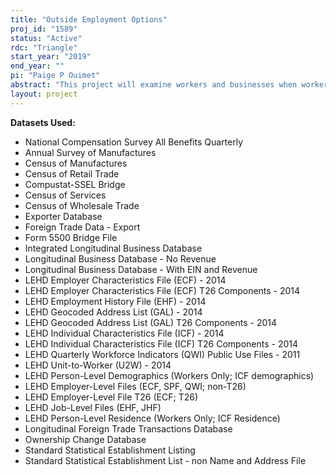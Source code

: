 ```yaml
---
title: "Outside Employment Options"
proj_id: "1589"
status: "Active"
rdc: "Triangle"
start_year: "2019"
end_year: ""
pi: "Paige P Ouimet"
abstract: "This project will examine workers and businesses when workers face differential outside employment opportunities. The researchers will investigate how decisions by workers impact future firm performance and other firm and establishment outcomes, as well as the effects of those opportunities on employee labor market outcomes such as the choice of employer and current/future earnings and tenure. The researchers will explore whether workers employed by firms facing competitive employment pressures are more likely to leave for other employment and whether such firms raise wages in an effort to retain workers. The researchers will investigate the impact on firm outcomes created when firms employ certain kinds of workers and the implications of these wage decisions for future firm performance. Finally, this research will examine key firm characteristics that may either mitigate or exacerbate the relationships described above."
layout: project
---
```


**Datasets Used:**

  - National Compensation Survey All Benefits Quarterly 
  - Annual Survey of Manufactures 
  - Census of Manufactures 
  - Census of Retail Trade 
  - Compustat-SSEL Bridge 
  - Census of Services 
  - Census of Wholesale Trade 
  - Exporter Database 
  - Foreign Trade Data - Export 
  - Form 5500 Bridge File 
  - Integrated Longitudinal Business Database 
  - Longitudinal Business Database - No Revenue 
  - Longitudinal Business Database - With EIN and Revenue 
  - LEHD Employer Characteristics File (ECF) - 2014 
  - LEHD Employer Characteristics File (ECF) T26 Components - 2014 
  - LEHD Employment History File (EHF) - 2014 
  - LEHD Geocoded Address List (GAL) - 2014 
  - LEHD Geocoded Address List (GAL) T26 Components - 2014 
  - LEHD Individual Characteristics File (ICF) - 2014 
  - LEHD Individual Characteristics File (ICF) T26 Components - 2014 
  - LEHD Quarterly Workforce Indicators (QWI) Public Use Files - 2011 
  - LEHD Unit-to-Worker (U2W) - 2014 
  - LEHD Person-Level Demographics (Workers Only; ICF demographics) 
  - LEHD Employer-Level Files (ECF, SPF, QWI; non-T26) 
  - LEHD Employer-Level File T26 (ECF; T26) 
  - LEHD Job-Level Files (EHF, JHF) 
  - LEHD Person-Level Residence (Workers Only; ICF Residence) 
  - Longitudinal Foreign Trade Transactions Database 
  - Ownership Change Database 
  - Standard Statistical Establishment Listing 
  - Standard Statistical Establishment List - non Name and Address File 

